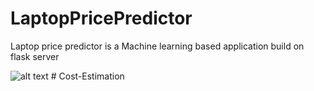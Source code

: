 # LaptopPricePredictor
Laptop price predictor is a Machine learning based application build on flask server

![alt text](https://github.com/dineshpiyasamara/LaptopPricePredictor/blob/master/Capture.PNG?raw=true)
#   C o s t - E s t i m a t i o n  
 